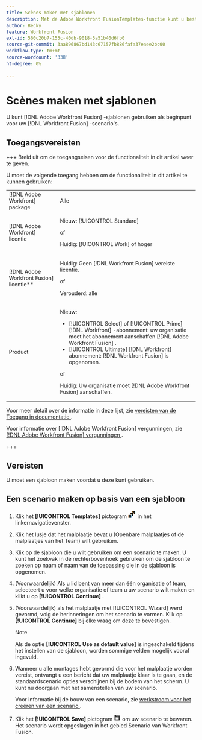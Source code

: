 ```yaml
---
title: Scènes maken met sjablonen
description: Met de Adobe Workfront FusionTemplates-functie kunt u bestaande sjablonen maken en gebruiken als beginpunt voor uw Workfront Fusion-scenario's.
author: Becky
feature: Workfront Fusion
exl-id: 560c20b7-155c-40db-9018-5a51b40d6fb0
source-git-commit: 3aa896867bd143c67157fb886fafa37eaee2bc00
workflow-type: tm+mt
source-wordcount: '338'
ht-degree: 0%

---
```


# Scènes maken met sjablonen

U kunt [!DNL Adobe Workfront Fusion] -sjablonen gebruiken als beginpunt voor uw [!DNL Workfront Fusion] -scenario&#39;s.

## Toegangsvereisten

+++ Breid uit om de toegangseisen voor de functionaliteit in dit artikel weer te geven.

U moet de volgende toegang hebben om de functionaliteit in dit artikel te kunnen gebruiken:

<table style="table-layout:auto">
 <col> 
 <col> 
 <tbody> 
  <tr> 
   <td role="rowheader">[!DNL Adobe Workfront] package</td> 
   <td> <p>Alle</p> </td> 
  </tr> 
  <tr data-mc-conditions=""> 
   <td role="rowheader">[!DNL Adobe Workfront] licentie</td> 
   <td> <p>Nieuw: [!UICONTROL Standard]</p><p>of</p><p>Huidig: [!UICONTROL Work] of hoger</p> </td> 
  </tr> 
  <tr> 
   <td role="rowheader">[!DNL Adobe Workfront Fusion] licentie**</td> 
   <td>
   <p>Huidig: Geen [!DNL Workfront Fusion] vereiste licentie.</p>
   <p>of</p>
   <p>Verouderd: alle </p>
   </td> 
  </tr> 
  <tr> 
   <td role="rowheader">Product</td> 
   <td>
   <p>Nieuw:</p> <ul><li>[!UICONTROL Select] of [!UICONTROL Prime] [!DNL Workfront] -abonnement: uw organisatie moet het abonnement aanschaffen [!DNL Adobe Workfront Fusion] .</li><li>[!UICONTROL Ultimate] [!DNL Workfront] abonnement: [!DNL Workfront Fusion] is opgenomen.</li></ul>
   <p>of</p>
   <p>Huidig: Uw organisatie moet [!DNL Adobe Workfront Fusion] aanschaffen.</p>
   </td> 
  </tr>
 </tbody> 
</table>

Voor meer detail over de informatie in deze lijst, zie [ vereisten van de Toegang in documentatie ](/help/workfront-fusion/references/licenses-and-roles/access-level-requirements-in-documentation.md).

Voor informatie over [!DNL Adobe Workfront Fusion] vergunningen, zie [[!DNL Adobe Workfront Fusion]  vergunningen ](/help/workfront-fusion/set-up-and-manage-workfront-fusion/licensing-operations-overview/license-automation-vs-integration.md).

+++

## Vereisten

U moet een sjabloon maken voordat u deze kunt gebruiken.

## Een scenario maken op basis van een sjabloon

1. Klik het **[!UICONTROL Templates]** pictogram ![ pictogram van Malplaatjes ](assets/templates-icon.png) in het linkernavigatievenster.
1. Klik het lusje dat het malplaatje bevat u (Openbare malplaatjes of de malplaatjes van het Team) wilt gebruiken.
1. Klik op de sjabloon die u wilt gebruiken om een scenario te maken. U kunt het zoekvak in de rechterbovenhoek gebruiken om de sjabloon te zoeken op naam of naam van de toepassing die in de sjabloon is opgenomen.
1. (Voorwaardelijk) Als u lid bent van meer dan één organisatie of team, selecteert u voor welke organisatie of team u uw scenario wilt maken en klikt u op **[!UICONTROL Continue]** .
1. (Voorwaardelijk) als het malplaatje met [!UICONTROL Wizard] werd gevormd, volg de herinneringen om het scenario te vormen. Klik op **[!UICONTROL Continue]** bij elke vraag om deze te bevestigen.

   >[!NOTE]
   >
   >Als de optie **[!UICONTROL Use as default value]** is ingeschakeld tijdens het instellen van de sjabloon, worden sommige velden mogelijk vooraf ingevuld.

1. Wanneer u alle montages hebt gevormd die voor het malplaatje worden vereist, ontvangt u een bericht dat uw malplaatje klaar is te gaan, en de standaardscenario opties verschijnen bij de bodem van het scherm. U kunt nu doorgaan met het samenstellen van uw scenario.

   Voor informatie bij de bouw van een scenario, zie [ werkstroom voor het creëren van een scenario ](/help/workfront-fusion/create-scenarios/plan-a-scenario/create-a-scenario-workflow.md).

1. Klik het **[!UICONTROL Save]** pictogram ![ sparen pictogram ](assets/save-icon.png) om uw scenario te bewaren. Het scenario wordt opgeslagen in het gebied Scenario van Workfront Fusion.

